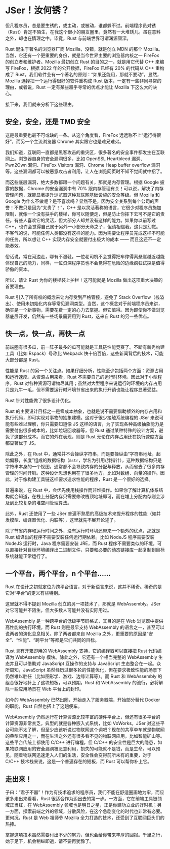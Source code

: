 # JSer！汝何锈？

但凡程序员，总是要生锈的，或主动，或被动，谁都躲不过。前端程序员对锈（Rust）肯定不陌生，在我这个很小的朋友圈里，竟然有一大堆锈儿。虽在意料之外，却也在情理之中。毕竟，Rust 与前端世界可谓渊源颇深。

Rust 诞生于著名的浏览器厂商 Mozilla，没错，就是创立 MDN 的那个 Mozilla。当然，它还有一个更重要的身份，就是当今世界主要的浏览器内核之一 FireFox 的创立者和维护者。Mozilla 最初创立 Rust 的目的之一，就是用它代替 C++ 来编写 FireFox，根据 2022 年的公开数据，FireFox 已经有 20% 的代码从 C++ 重构成了 Rust。我们软件业有一个著名的原则：“如果还能用，那就不要动”，显然，Mozilla 选择把一个运行得很好的软件重构成 Rust 版本，一定有一些非同寻常的理由，或者说，Rust 一定有某些超乎寻常的优点才能让 Mozilla 下这么大的决心。

接下来，我们就来分析下这些理由。

## 安全，安全，还是 TMD 安全

这是最重要也最不可或缺的一条。从这个角度看，FireFox 远远称不上“运行得很好”，而另一个主流浏览器 Chrome 其实跟它也是难兄难弟。

我们知道，互联网一直都是黑客攻击的重灾区，很多著名的安全事件都发生在互联网上。浏览器自身的安全漏洞很多，比如 OpenSSL Heartbleed 漏洞、Pwn2Own 漏洞、FireFox Visitors 漏洞、Chrome Heap buffer overflow 漏洞等。这些漏洞都可以被恶意攻击者利用，让人在浏览网页时不知不觉间就中招了。

而这些底层漏洞，绝大多数都跟一个问题有关，那就是内存管理。根据 Google 披露的数据，Chrome 的安全漏洞中有 70% 跟内存管理有关！可以说，解决了内存管理问题，就能显著提升浏览器这种互联网基础设施的安全等级。但 Mozilla 和 Google 为什么不做呢？是不喜欢吗？显然不是，因为安全关系到每个公司的声誉！不做只是因为“太贵了！”，C++ 是以灵活著称的语言，它很少对程序员施加限制，就像一个没有扶手的楼梯，你可以随便走，但是防止你摔下去可不是它的责任。有些人喜欢它的灵活，但大部分人却并没有这样的能力。如果你以前写过 C++，也许会觉得自己属于另外一小部分天命之子，但请相信我，这只是幻觉。不客气的说，可能任何人类都没有这样的能力。因为需要让程序员完成这样不可能的任务，所以想让 C++ 实现内存安全就要付出极大的成本 —— 而且这还不一定能奏效。

俗话说，常在河边走，哪有不湿鞋。一位老司机不会觉得把车停得离悬崖越近越能体现自己的能力，同样，一位资深程序员也不会觉得在危险的边缘疯狂试探是值得骄傲的资本。

所以，请让 Rust 为你的楼梯装上护栏！这可能就是 Mozilla 做出这项重大决策的首要理由。

Rust 引入了所有权的概念来让内存受到严格管控，避免了 Stack Overflow（栈溢出）、使用未初始化内存等常见漏洞类型。当然，这个概念对于前端程序员来讲，确实是一个新事物，需要花费一定的心力去掌握。但它值得。因为即使你不做浏览器底层开发，仍然有一些场景需要用到 Rust，这来自 Rust 的另一些优点。

## 快一点，快一点，再快一点

前端圈有很多瓜，前一阵子最多的瓜可能就是工具链性能竞赛了。不断有新秀构建工具（比如 Rspack）号称比 Webpack 快十倍百倍，这些新闻背后的技术，可能大部分都是 Rust。

性能是 Rust 的另一个关注点。如果仔细分析，性能至少包括两个方面：资源占用和运行速度。从资源占用来看，Rust 不需要自己的运行时环境。因此对于小型程序，Rust 对各种资源可谓物尽其用；虽然对大型程序来说运行时环境的内存占用只是九牛一毛，但不需要运行时环境节省出来的执行开销也能让程序显著受益。

Rust 针对性能做了很多设计优化。

Rust 的主要设计目标之一是零成本抽象，也就是说不需要借助额外的内存占用和执行代码，即可实现对事物的抽象建模。这对于很少接触系统编程的 JSer 来说可能有些难以理解，你只需要知道像 JS 这样的语言，为了实现各种高级抽象能力是需要付出很多成本的，比如垃圾回收器等，但 Rust 通过某种特殊的设计方案，避免了这部分成本。而它的外在表现，则是 Rust 无论在内存占用还在执行速度方面都显著优于 JS。

除此之外，在 Rust 中，通常并不会操纵字符串，而是要操纵由“字符串地址，起始偏移，长度”组成的数据结构（`&str`，学名为引用/胖指针），这种数据结构只是字符串本身的一个视图，通常都不会导致内存的分配与释放，从而省去了很多内存管理的时间开销。这种设计思想也用在了很多地方，比如对数组、向量的操作。因此，对于像构建工具链这样要求追求性能的程序，Rust 是一个很好的选择。

普遍来说，在 Rust 中，会优先使用栈操作而非堆操作。如果你了解计算机体系结构就会知道，在栈上分配内存只需要修改栈顶地址即可，而在堆上分配内存则会涉及到比较复杂的堆空间管理算法。

此外，Rust 还使用了一些 JSer 普遍不熟悉的高级技术来提升程序的性能（如并发模型、编译器优化、内联等），这里就先不展开论述了。

除了节省内存和运行时间之外，没有运行时环境还带来一个额外的优点，那就是 Rust 编译出的程序不需要安装任何运行期依赖。比如 NodeJS 程序需要安装 NodeJS 运行时，Java 程序需要安装 JRE，而 Rust 程序不需要类似的环境。可以直接针对目标环境编译出二进制文件，只要和必要的动态链接库一起复制到目标系统就能正常运行了。

## 一个平台，两个平台，n 个平台……

Rust 在设计之初就定位为跨平台语言，对于新语言来说，这并不稀奇。稀奇的是它对“平台”的定义有些特别。

这里就不得不提到 Mozilla 创立的另一项技术了，那就是 WebAssembly。JSer 对它可能并不陌生，但大多数人可能并没有实际用过。

WebAssembly 是一种跨平台的低级字节码格式，其目的是在 Web 浏览器中提供高性能的执行环境。而 Rust 则是最早支持 WebAssembly 的语言之一，甚至可以说两者的演化息息相关。除了两者都来自 Mozilla 之外，更重要的原因是“安全”、“性能”、“跨平台”等都是它们共同的目标。

Rust 具有开箱即用的 WebAssembly 支持，它的编译器可以直接把 Rust 代码编译为 WebAssembly 模块。除此之外，它还有一个相当完整的 WebAssembly 生态并且可以借助对 JavaScript 互操作的支持与 JavaScript 生态整合在一起。众所周知，JavaScript 虽然经历过很多轮的性能优化，但在要求极致性能的场景下仍然难以胜任（比如图形学、游戏、边缘计算等）。而 Rust 和 WebAssembly 的组合很好地补上了这块短板，可以预期，Rust 和 WebAssembly 的流行，必将解除一些应用场景在 Web 平台上的封印。

如今的 WebAssembly 已然出圈，开始走入了服务器端，开始部分替代 Docker 的职能，Rust 自然也搭上了这趟便车。

WebAssembly 仍然运行在计算资源比较丰富的硬件平台上，但还有很多平台的计算资源非常贫乏。典型的就是各种嵌入式系统，比如 VxWorks。JSer 对这些平台可能不太了解，但至少应该听说过物联网这个词吧？现在的共享单车就是物联网的典型应用之一，而在生活之外还有很多看不见的物联网应用，比如智能矿山等。这些平台传统上都使用 C/C++ 进行编程，但 C/C++ 的安全性是巨大的隐患，如果物联网应用的安全漏洞被恶意利用，损失的可能就不是钱，而是生命。可以预见，随着物联网迅速走入人们的生活，安全性会变得前所未有的重要，对于 C/C++ 技术栈来说，这是一个普遍存在的短板，而 Rust 可以帮你补上它。

## 走出来！

子曰：“君子不器”！作为有技术追求的程序员，我们不能在舒适圈画地为牢，而应该多走出来看看，Rust 很适合作为迈出去的第一步。一方面，它在前端工具链领域正当红，在 WebAssembly 领域也是明日之星，正是你建功立业的好时机；另一方面，探索前端之外的领域，分散风险，在这个急剧变化的时代也非常有必要。更何况，Rust 是 Web 祖师爷 Mozilla 全力打造的技术，还受到了互联网巨头们的热捧。

掌握这项技术虽然需要付出不少的努力，但也会给你带来丰厚的回报。千里之行，始于足下，机会稍纵即逝，请不要再犹豫了。
